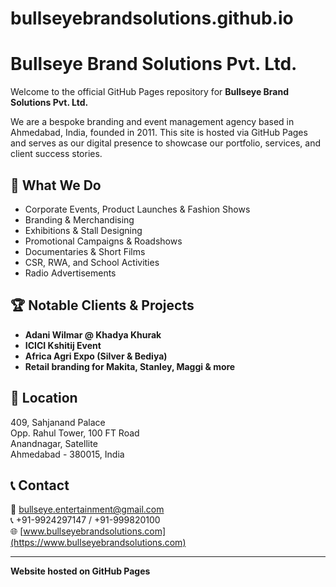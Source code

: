 # bullseyebrandsolutions.github.io
# Bullseye Brand Solutions Pvt. Ltd.

Welcome to the official GitHub Pages repository for **Bullseye Brand Solutions Pvt. Ltd.**

We are a bespoke branding and event management agency based in Ahmedabad, India, founded in 2011. This site is hosted via GitHub Pages and serves as our digital presence to showcase our portfolio, services, and client success stories.

## 🌟 What We Do

- Corporate Events, Product Launches & Fashion Shows  
- Branding & Merchandising  
- Exhibitions & Stall Designing  
- Promotional Campaigns & Roadshows  
- Documentaries & Short Films  
- CSR, RWA, and School Activities  
- Radio Advertisements

## 🏆 Notable Clients & Projects

- **Adani Wilmar @ Khadya Khurak**
- **ICICI Kshitij Event**
- **Africa Agri Expo (Silver & Bediya)**
- **Retail branding for Makita, Stanley, Maggi & more**

## 📍 Location

409, Sahjanand Palace  
Opp. Rahul Tower, 100 FT Road  
Anandnagar, Satellite  
Ahmedabad - 380015, India

## 📞 Contact

📧 bullseye.entertainment@gmail.com  
📞 +91-9924297147 / +91-999820100  
🌐 [www.bullseyebrandsolutions.com](https://www.bullseyebrandsolutions.com)

---

**Website hosted on GitHub Pages**

